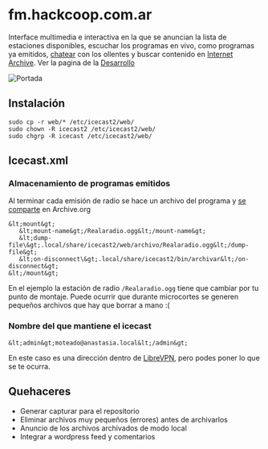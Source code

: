 fm.hackcoop.com.ar
==================

Interface multimedia e interactiva en la que se anuncian la lista de estaciones disponibles,
escuchar los programas en vivo, como programas ya emitidos, [chatear](https://github.com/b4zz4/web-irc) con los ollentes 
y buscar contenido en [Internet Archive](https://archive.org). Ver la pagina de la [Desarrollo](http://lab.hackcoop.com.ar/projects/merdalab/wiki)

![Portada](http://ompldr.org/vZmh5ag/jcr-icecast-merdalab.png)

Instalación
-----------

~~~
sudo cp -r web/* /etc/icecast2/web/
sudo chown -R icecast2 /etc/icecast2/web/
sudo chgrp -R icecast /etc/icecast2/web/
~~~

Icecast.xml
-----------

### Almacenamiento de programas emitidos

Al terminar cada emisión de radio se hace un archivo del programa y [se comparte](http://fm.hackcoop.com.ar/archive.org.xsl#Realaradio) en Archive.org

~~~
&lt;mount&gt;
   &lt;mount-name&gt;/Realaradio.ogg&lt;/mount-name&gt;
   &lt;dump-file\&gt;.local/share/icecast2/web/archivo/Realaradio.ogg&lt;/dump-file&gt;
   &lt;on-disconnect\&gt;.local/share/icecast2/bin/archivar&lt;/on-disconnect&gt;
&lt;/mount&gt;
~~~

En el ejemplo la estación de radio `/Realaradio.ogg` tiene que cambiar por tu punto de montaje. 
Puede ocurrir que durante microcortes se generen pequeños archivos que hay que borrar a mano :(

### Nombre del que mantiene el icecast

~~~
&lt;admin&gt;moteado@anastasia.local&lt;/admin&gt;
~~~

En este caso es una dirección dentro de [LibreVPN](http://librevpn.org.ar), pero podes poner lo que se te ocurra.

Quehaceres
----------

- Generar capturar para el repositorio
- Eliminar archivos muy pequeños (errores) antes de archivarlos
- Anuncio de los archivos archivados de modo local
- Integrar a wordpress feed y comentarios
